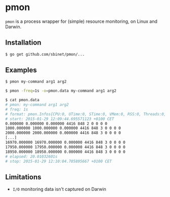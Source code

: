 pmon
====

`pmon` is a process wrapper for (simple) resource monitoring, on Linux and Darwin.

## Installation

```sh
$ go get github.com/sbinet/pmon/...
```

## Examples

```sh
$ pmon my-command arg1 arg2

$ pmon -freq=1s -o=pmon.data my-command arg1 arg2

$ cat pmon.data
# pmon: my-command arg1 arg2
# freq: 1s
# format: pmon.Infos{CPU:0, UTime:0, STime:0, VMem:0, RSS:0, Threads:0, Rchar:0, Wchar:0, Rdisk:0, Wdisk:0}
# start: 2015-01-29 12:09:44.695571123 +0100 CET
0.000000 0.000000 0.000000 4416 848 2 0 0 0 0
1000.000000 1000.000000 0.000000 4416 848 3 0 0 0 0
2000.000000 2000.000000 0.000000 4416 848 3 0 0 0 0
[...]
16970.000000 16970.000000 0.000000 4416 848 3 0 0 0 0
17950.000000 17950.000000 0.000000 4416 848 3 0 0 0 0
18950.000000 18950.000000 0.000000 4416 848 3 0 0 0 0
# elapsed: 20.01032601s
# stop: 2015-01-29 12:10:04.705895667 +0100 CET
```

## Limitations

- `I/O` monitoring data isn't captured on Darwin
